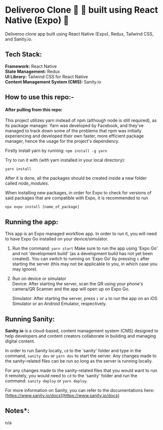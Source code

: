 # Deliveroo Clone 🚗 🛵 built using React Native (Expo) 📱

Deliveroo clone app built using React Native (Expo), Redux, Tailwind CSS, and Sanity.io.

## Tech Stack:

**Framework:** React Native  
**State Management:** Redux  
**UI Library:** Tailwind CSS for React Native  
**Content Management System (CMS):** Sanity.io

## How to use this repo:-

#### After pulling from this repo:

This project utilizes yarn instead of npm (although node is still required), as its package manager. Yarn was developed by Facebook, and they've managed to track down some of the problems that npm was initially experiencing and developed their own faster, more efficient package manager, hence the usage for the project's dependency.

Firstly install yarn by running: `npm install -g yarn`

Try to run it with (with yarn installed in your local directory):

`yarn install`

After it is done, all the packages should be created inside a new folder called _node_modules_.

When installing new packages, in order for Expo to check for versions of said packages that are compatible with Expo, it is recommended to run

`npx expo install [name_of_package]`

## Running the app:

This app is an Expo managed workflow app. In order to run it, you will need to have Expo Go installed on your device/simulator.

1. Run the command: `yarn start`
   Make sure to run the app using 'Expo Go' and not 'development build' (as a development build has not yet been created). You can switch to running on 'Expo Go' by pressing `s` after starting the server (this may not be applicable to you, in which case you may ignore).

2. Run on device or simulator  
   Device: After starting the server, scan the QR using your phone's camera/QR Scanner and the app will open up on Expo Go.

   Simulator: After starting the server, press `i` or `a` to run the app on an iOS Simulator or an Android Emulator, respectively.

## Running Sanity:

**Sanity.io** is a cloud-based, content management system (CMS) designed to help developers and content creators collaborate in building and managing digital content.

In order to run Sanity locally, `cd` to the 'sanity' folder and type in the command, `sanity dev` or `yarn dev` to start the server. Any changes made to the sanity-related files can be run so long as the server is running locally.

For any changes made to the sanity-related files that you would want to run it remotely, you would need to `cd` to the 'sanity' folder and run the command: `sanity deploy` or `yarn deploy`.

For more information on Sanity, you can refer to the documentations here: [https://www.sanity.io/docs](https://www.sanity.io/docs)

## Notes\*:

n/a
